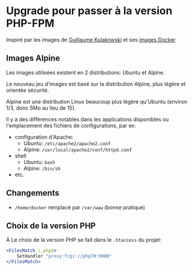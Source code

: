 # Upgrade pour passer à la version PHP-FPM

Inspiré par les images de [Guillaume Kulakowski](https://blog.kulakowski.fr/post/docker-pour-ma-stack-lamp) et ses [images Docker](https://github.com/llaumgui/docker-images/)

## Images Alpine

Les images utilisées existent en 2 distributions: Ubuntu et Alpine.

Le nouveau jeu d'images est basé sur la distribution Alpine, plus légère et orientée sécurité.

Alpine est une distribution Linux beaucoup plus légère qu'Ubuntu (environ 1/3, donc 5Mo au lieu de 15).

Il y a des différences notables dans les applications disponibles ou l'emplacement des fichiers de configurations, par ex:

* configuration d'Apache:
  * Ubuntu: `/etc/apache2/apache2.conf`
  * Alpine: `/usr/local/apache2/conf/httpd.conf`
* shell
  * Ubuntu: `bash`
  * Alpine: `/bin/sh`
* etc.

## Changements

* `/home/docker` remplacé par `/var/www` (bonne pratique)

## Choix de la version PHP

À Le choix de la version PHP se fait dans le ```.htaccess``` du projet:

```apache
<FilesMatch \.php$>
    SetHandler "proxy:fcgi://php70:9000"
</FilesMatch>
```
